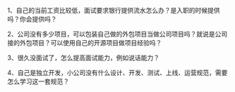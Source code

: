 1、自己的当前工资比较低，面试要求银行提供流水怎么办？是入职的时候提供吗？你会提供吗？

2、公司没有多少项目，可以包装自己做的外包项目当做公司项目吗？就说是公司接的外包项目？可以使用自己的开源项目做项目经验吗？

3、很久没面试了，怎么提高面试能力，例如说话能力？

4、自己是独立开发，小公司没有什么设计、开发、测试、上线、运营规范，需要怎么学习这一套规范？

